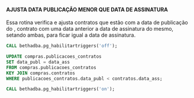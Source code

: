 #### AJUSTA DATA PUBLICAÇÃO MENOR QUE DATA DE ASSINATURA

Essa rotina verifica e ajusta contratos que estão com a data de publicação do , contrato com uma data anterior a data de assinatura do mesmo, setando ambas, para ficar igual a data de assinatura.

```sql
CALL bethadba.pg_habilitartriggers('off');

UPDATE compras.publicacoes_contratos
SET data_publ = data_ass
FROM compras.publicacoes_contratos
KEY JOIN compras.contratos
WHERE publicacoes_contratos.data_publ < contratos.data_ass;

CALL bethadba.pg_habilitartriggers('on');
```